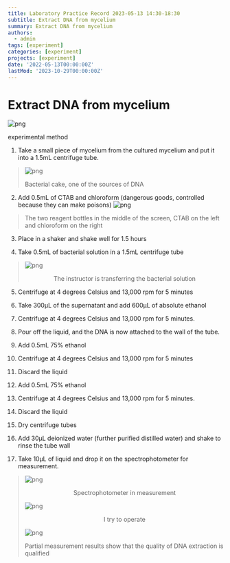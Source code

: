 ```yaml
---
title: Laboratory Practice Record 2023-05-13 14:30-18:30
subtitle: Extract DNA from mycelium
summary: Extract DNA from mycelium
authors:
  - admin
tags: [experiment]
categories: [experiment]
projects: [experiment]
date: '2022-05-13T00:00:00Z'
lastMod: '2023-10-29T00:00:00Z'
---
```



# Extract DNA from mycelium

![png](./513-1.png)

experimental method

1. Take a small piece of mycelium from the cultured mycelium and put it into a 1.5mL centrifuge tube.

> ![png](./513-2.png)
>
> Bacterial cake, one of the sources of DNA

2. Add 0.5mL of CTAB and chloroform (dangerous goods, controlled because they can make poisons)
![png](./513-3.png)

> The two reagent bottles in the middle of the screen, CTAB on the left and chloroform on the right

3. Place in a shaker and shake well for 1.5 hours

4. Take 0.5mL of bacterial solution in a 1.5mL centrifuge tube

> ![png](./513-4.png)
>
> <center>The instructor is transferring the bacterial solution</center>

5. Centrifuge at 4 degrees Celsius and 13,000 rpm for 5 minutes

6. Take 300µL of the supernatant and add 600µL of absolute ethanol

7. Centrifuge at 4 degrees Celsius and 13,000 rpm for 5 minutes.

8. Pour off the liquid, and the DNA is now attached to the wall of the tube.

9. Add 0.5mL 75% ethanol

10. Centrifuge at 4 degrees Celsius and 13,000 rpm for 5 minutes

11. Discard the liquid

12. Add 0.5mL 75% ethanol

13. Centrifuge at 4 degrees Celsius and 13,000 rpm for 5 minutes.

14. Discard the liquid

15. Dry centrifuge tubes

16. Add 30µL deionized water (further purified distilled water) and shake to rinse the tube wall

17. Take 10µL of liquid and drop it on the spectrophotometer for measurement.

> ![png](./513-5.png)
>
> <center>Spectrophotometer in measurement</center>
>
> ![png](./513-6.png)
>
> <center>I try to operate</center>
>
> ![png](./513-7.png)
>
> Partial measurement results show that the quality of DNA extraction is qualified